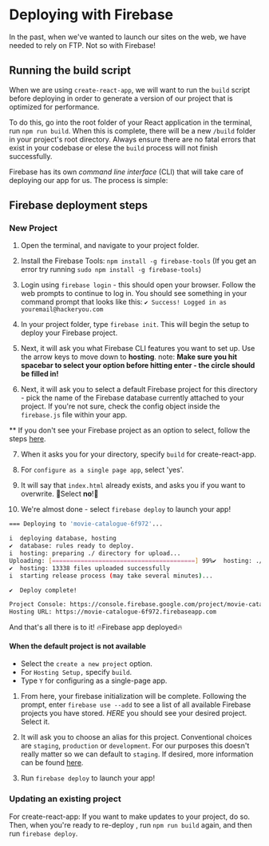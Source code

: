 <!-- Student takeaway: -->
<!--Student will be able to:
- Run the build command to create a set of production files for a React app
- Follow these instructions to deploy their Firebase project
- Know to re-run build and re-deploy if they make changes to their app
 -->

# Deploying with Firebase

In the past, when we've wanted to launch our sites on the web, we have needed to rely on FTP. Not so with Firebase!

## Running the build script

When we are using `create-react-app`, we will want to run the `build` script before deploying in order to generate a version of our project that is optimized for performance.

To do this, go into the root folder of your React application in the terminal, run `npm run build`. When this is complete, there will be a new `/build` folder in your project's root directory. Always ensure there are no fatal errors that exist in your codebase or elese the `build` process will not finish successfully. 

Firebase has its own _command line interface_ (CLI) that will take care of deploying our app for us. The process is simple:

## Firebase deployment steps

### New Project

1. Open the terminal, and navigate to your project folder.

2. Install the Firebase Tools: `npm install -g firebase-tools` (If you get an error try running `sudo npm install -g firebase-tools`)

3. Login using `firebase login` - this should open your browser. Follow the web prompts to continue to log in. You should see something in your command prompt that looks like this: `✔ Success! Logged in as youremail@hackeryou.com`

4. In your project folder, type `firebase init`. This will begin the setup to deploy your Firebase project.

5. Next, it will ask you what Firebase CLI features you want to set up. Use the arrow keys to move down to **hosting**. note: **Make sure you hit spacebar to select your option before hitting enter - the circle should be filled in!**

6. Next, it will ask you to select a default Firebase project for this directory - pick the name of the Firebase database currently attached to your project. If you're not sure, check the config object inside the `firebase.js` file within your app.

** If you don't see your Firebase project as an option to select, follow the steps [here](#When-the-default-project-is-not-available).

7. When it asks you for your directory, specify `build` for create-react-app.

8. For `configure as a single page app`, select 'yes'.

9. It will say that `index.html` already exists, and asks you if you want to overwrite. 🚨Select **no**!🚨

10. We're almost done - select `firebase deploy` to launch your app!

```bash
=== Deploying to 'movie-catalogue-6f972'...

i  deploying database, hosting
✔  database: rules ready to deploy.
i  hosting: preparing ./ directory for upload...
Uploading: [========================================] 99%✔  hosting: ./ folder uploaded successfully
✔  hosting: 13338 files uploaded successfully
i  starting release process (may take several minutes)...

✔  Deploy complete!

Project Console: https://console.firebase.google.com/project/movie-catalogue-6f972/overview
Hosting URL: https://movie-catalogue-6f972.firebaseapp.com
```

And that's all there is to it! 🔥Firebase app deployed🔥

#### When the default project is not available

- Select the `create a new project` option.
- For `Hosting Setup,` specify `build`.
- Type `Y` for configuring as a single-page app.

1. From here, your firebase initialization will be complete. Following the prompt, enter `firebase use --add` to see a list of all available Firebase projects you have stored. *HERE* you should see your desired project. Select it.

2. It will ask you to choose an alias for this project. Conventional choices are `staging`, `production` or `development`. For our purposes this doesn't really matter so we can default to `staging`. If desired, more information can be found [here](https://firebase.googleblog.com/2016/07/deploy-to-multiple-environments-with.html).

3. Run `firebase deploy` to launch your app! 

### Updating an existing project

For create-react-app: If you want to make updates to your project, do so. Then, when you're ready to re-deploy , run `npm run build` again, and then run `firebase deploy`.
